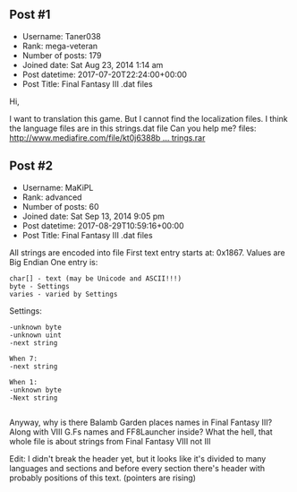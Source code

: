 ## Post #1
- Username: Taner038
- Rank: mega-veteran
- Number of posts: 179
- Joined date: Sat Aug 23, 2014 1:14 am
- Post datetime: 2017-07-20T22:24:00+00:00
- Post Title: Final Fantasy III .dat files

Hi,

I want to translation this game. But I cannot find the localization files. 
I think the language files are in this strings.dat file
Can you help me? 
files: [http://www.mediafire.com/file/kt0j6388b ... trings.rar](http://www.mediafire.com/file/kt0j6388bqjbbs9/strings.rar)
## Post #2
- Username: MaKiPL
- Rank: advanced
- Number of posts: 60
- Joined date: Sat Sep 13, 2014 9:05 pm
- Post datetime: 2017-08-29T10:59:16+00:00
- Post Title: Final Fantasy III .dat files

All strings are encoded into file
First text entry starts at: 0x1867. Values are Big Endian
One entry is:

```
char[] - text (may be Unicode and ASCII!!!)
byte - Settings
varies - varied by Settings
```


Settings:

```
-unknown byte
-unknown uint
-next string

When 7:
-next string

When 1:
-unknown byte
-Next string


```


Anyway, why is there Balamb Garden places names in Final Fantasy III? Along with VIII G.Fs names and FF8Launcher inside? What the hell, that whole file is about strings from Final Fantasy VIII not III

Edit: I didn't break the header yet, but it looks like it's divided to many languages and sections and before every section there's header with probably positions of this text. (pointers are rising)
